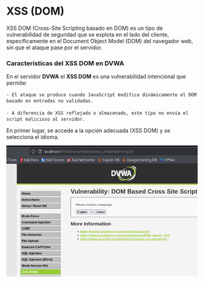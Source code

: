 # XSS (DOM)

XSS DOM (Cross-Site Scripting basado en DOM) es un tipo de vulnerabilidad de seguridad que se explota en el lado del cliente, específicamente en el Document Object Model (DOM) del navegador web, sin que el ataque pase por el servidor.

### Características del XSS DOM en DVWA

En el servidor **DVWA** el **XSS DOM** es una vulnerabilidad intencional que permite:

    - El ataque se produce cuando JavaScript modifica dinámicamente el DOM basado en entradas no validadas.

    - A diferencia de XSS reflejado o almacenado, este tipo no envía el script malicioso al servidor.

En primer lugar, se accede a la opción adecuada (XSS DOM) y se selecciona el idioma.

![Selección Idioma](https://github.com/PPS11148274/apache_hardening/blob/main/DVWA/DOM/asset/seleccion_idioma.png)



